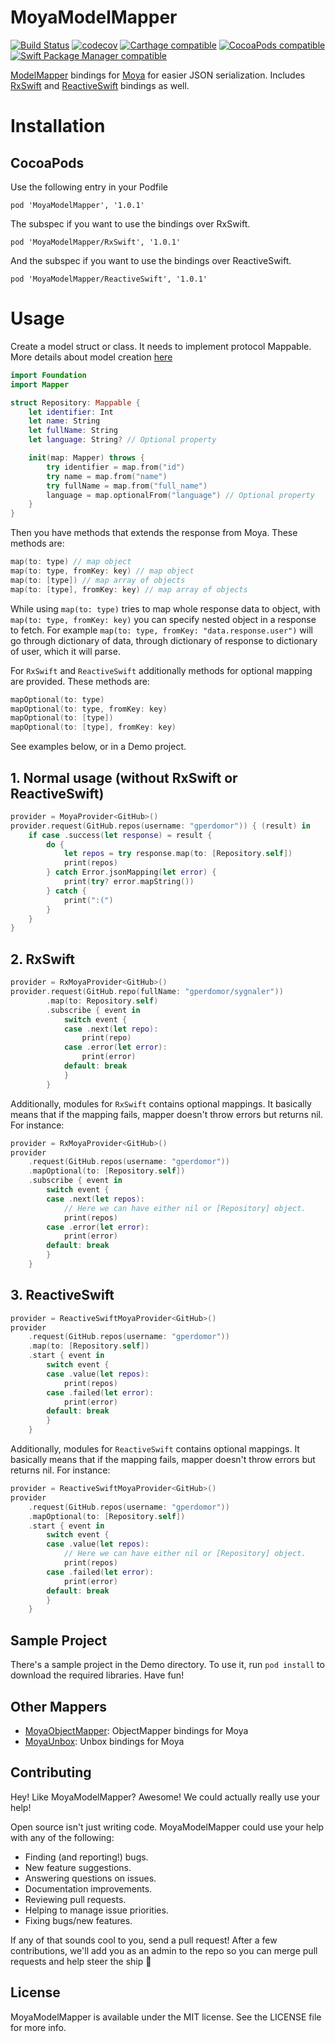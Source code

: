 # MoyaModelMapper
[![Build Status](https://travis-ci.org/gperdomor/MoyaModelMapper.svg?branch=master)](https://travis-ci.org/gperdomor/MoyaModelMapper)
[![codecov](https://codecov.io/gh/gperdomor/MoyaModelMapper/branch/master/graph/badge.svg)](https://codecov.io/gh/gperdomor/MoyaModelMapper)
[![Carthage compatible](https://img.shields.io/badge/Carthage-compatible-4BC51D.svg?style=flat)](https://github.com/Carthage/Carthage)
[![CocoaPods compatible](https://img.shields.io/cocoapods/v/MoyaModelMapper.svg)](https://cocoapods.org/pods/MoyaModelMapper)
[![Swift Package Manager compatible](https://img.shields.io/badge/Swift%20Package%20Manager-compatible-brightgreen.svg)](https://github.com/apple/swift-package-manager)

[ModelMapper](https://github.com/lyft/mapper) bindings for 
[Moya](https://github.com/Moya/Moya) for easier JSON serialization. Includes
[RxSwift](https://github.com/ReactiveX/RxSwift) and [ReactiveSwift](https://github.com/ReactiveCocoa/ReactiveSwift) bindings as well.

# Installation

## CocoaPods
Use the following entry in your Podfile
```
pod 'MoyaModelMapper', '1.0.1'
```

The subspec if you want to use the bindings over RxSwift.
```
pod 'MoyaModelMapper/RxSwift', '1.0.1'
```

And the subspec if you want to use the bindings over ReactiveSwift.
```
pod 'MoyaModelMapper/ReactiveSwift', '1.0.1'
```

# Usage

Create a model struct or class. It needs to implement protocol Mappable. More details about model creation [here](https://github.com/lyft/mapper/)

```swift
import Foundation
import Mapper

struct Repository: Mappable {
    let identifier: Int
    let name: String
    let fullName: String
    let language: String? // Optional property

    init(map: Mapper) throws {
        try identifier = map.from("id")
        try name = map.from("name")
        try fullName = map.from("full_name")
        language = map.optionalFrom("language") // Optional property
    }
}
```

Then you have methods that extends the response from Moya. These methods are:
```swift
map(to: type) // map object
map(to: type, fromKey: key) // map object
map(to: [type]) // map array of objects
map(to: [type], fromKey: key) // map array of objects
```

While using `map(to: type)` tries to map whole response data to object,
with `map(to: type, fromKey: key)` you can specify nested object in a response to
fetch. For example `map(to: type, fromKey: "data.response.user")` will go through
dictionary of data, through dictionary of response to dictionary of user, which it
will parse.

For `RxSwift` and `ReactiveSwift` additionally methods for optional mapping are provided.
These methods are:

```swift
mapOptional(to: type)
mapOptional(to: type, fromKey: key)
mapOptional(to: [type])
mapOptional(to: [type], fromKey: key)
```

See examples below, or in a Demo project.

## 1. Normal usage (without RxSwift or ReactiveSwift)

```swift
provider = MoyaProvider<GitHub>()
provider.request(GitHub.repos(username: "gperdomor")) { (result) in
    if case .success(let response) = result {
        do {
            let repos = try response.map(to: [Repository.self])
            print(repos)
        } catch Error.jsonMapping(let error) {
            print(try? error.mapString())
        } catch {
            print(":(")
        }
    }
}
```

## 2. RxSwift
```swift
provider = RxMoyaProvider<GitHub>()
provider.request(GitHub.repo(fullName: "gperdomor/sygnaler"))
        .map(to: Repository.self)
        .subscribe { event in
            switch event {
            case .next(let repo):
                print(repo)
            case .error(let error):
                print(error)
            default: break
            }
        }
```

Additionally, modules for `RxSwift` contains optional mappings. It basically means that if the mapping fails, mapper doesn't throw errors but returns nil. For instance:

```swift
provider = RxMoyaProvider<GitHub>()
provider
    .request(GitHub.repos(username: "gperdomor"))
    .mapOptional(to: [Repository.self])
    .subscribe { event in
        switch event {
        case .next(let repos):
            // Here we can have either nil or [Repository] object.
            print(repos)
        case .error(let error):
            print(error)
        default: break
        }
    }
```

## 3. ReactiveSwift
```swift
provider = ReactiveSwiftMoyaProvider<GitHub>()
provider
    .request(GitHub.repos(username: "gperdomor"))
    .map(to: [Repository.self])
    .start { event in
        switch event {
        case .value(let repos):
            print(repos)
        case .failed(let error):
            print(error)
        default: break
        }
    }
```

Additionally, modules for `ReactiveSwift` contains optional mappings. It basically means that if the mapping fails, mapper doesn't throw errors but returns nil. For instance:

```swift
provider = ReactiveSwiftMoyaProvider<GitHub>()
provider
    .request(GitHub.repos(username: "gperdomor"))
    .mapOptional(to: [Repository.self])
    .start { event in
        switch event {
        case .value(let repos):
            // Here we can have either nil or [Repository] object.
            print(repos)
        case .failed(let error):
            print(error)
        default: break
        }
    }
```

## Sample Project

There's a sample project in the Demo directory. To use it, run `pod install` to download the required libraries. Have fun!

## Other Mappers
 - [MoyaObjectMapper](https://github.com/gperdomor/MoyaObjectMapper): ObjectMapper bindings for Moya
 - [MoyaUnbox](https://github.com/gperdomor/MoyaUnbox): Unbox bindings for Moya

## Contributing

Hey! Like MoyaModelMapper? Awesome! We could actually really use your help!

Open source isn't just writing code. MoyaModelMapper could use your help with any of the
following:

- Finding (and reporting!) bugs.
- New feature suggestions.
- Answering questions on issues.
- Documentation improvements.
- Reviewing pull requests.
- Helping to manage issue priorities.
- Fixing bugs/new features.

If any of that sounds cool to you, send a pull request! After a few
contributions, we'll add you as an admin to the repo so you can merge pull
requests and help steer the ship :ship:

## License

MoyaModelMapper is available under the MIT license. See the LICENSE file for more info.
